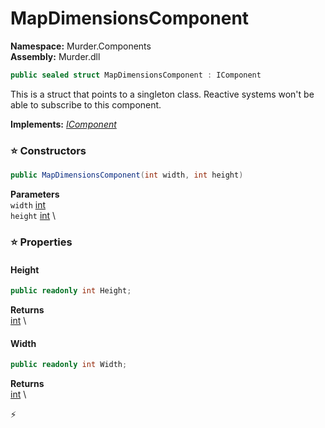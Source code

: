# MapDimensionsComponent

**Namespace:** Murder.Components \
**Assembly:** Murder.dll

```csharp
public sealed struct MapDimensionsComponent : IComponent
```

This is a struct that points to a singleton class.
            Reactive systems won't be able to subscribe to this component.

**Implements:** _[IComponent](/Bang/Components/IComponent.html)_

### ⭐ Constructors
```csharp
public MapDimensionsComponent(int width, int height)
```

**Parameters** \
`width` [int](https://learn.microsoft.com/en-us/dotnet/api/System.Int32?view=net-7.0) \
`height` [int](https://learn.microsoft.com/en-us/dotnet/api/System.Int32?view=net-7.0) \

### ⭐ Properties
#### Height
```csharp
public readonly int Height;
```

**Returns** \
[int](https://learn.microsoft.com/en-us/dotnet/api/System.Int32?view=net-7.0) \
#### Width
```csharp
public readonly int Width;
```

**Returns** \
[int](https://learn.microsoft.com/en-us/dotnet/api/System.Int32?view=net-7.0) \


⚡